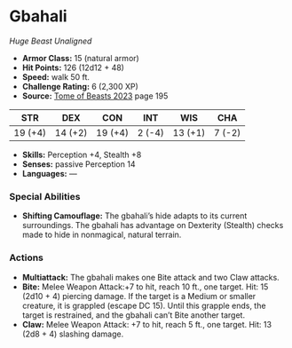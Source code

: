# Gbahali

*Huge* *Beast* *Unaligned*

- **Armor Class:** 15 (natural armor)
- **Hit Points:** 126 (12d12 + 48)
- **Speed:** walk 50 ft.
- **Challenge Rating:** 6 (2,300 XP)
- **Source:** [Tome of Beasts 2023](https://koboldpress.com/kpstore/product/tome-of-beasts-1-2023-edition/) page 195

| STR | DEX | CON | INT | WIS | CHA |
| --- | --- | --- | --- | --- | --- |
| 19 (+4) | 14 (+2) | 19 (+4) | 2 (-4) | 13 (+1) | 7 (-2) |

- **Skills:** Perception +4, Stealth +8
- **Senses:** passive Perception 14
- **Languages:** —
### Special Abilities
- **Shifting Camouflage:** The gbahali’s hide adapts to its current surroundings. The gbahali has advantage on Dexterity (Stealth) checks made to hide in nonmagical, natural terrain.
### Actions
- **Multiattack:** The gbahali makes one Bite attack and two Claw attacks.
- **Bite:** Melee Weapon Attack:+7 to hit, reach 10 ft., one target. Hit: 15 (2d10 + 4) piercing damage. If the target is a Medium or smaller creature, it is grappled (escape DC 15). Until this grapple ends, the target is restrained, and the gbahali can’t Bite another target.
- **Claw:** Melee Weapon Attack: +7 to hit, reach 5 ft., one target. Hit: 13 (2d8 + 4) slashing damage.
